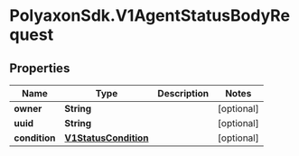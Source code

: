 # PolyaxonSdk.V1AgentStatusBodyRequest

## Properties

Name | Type | Description | Notes
------------ | ------------- | ------------- | -------------
**owner** | **String** |  | [optional] 
**uuid** | **String** |  | [optional] 
**condition** | [**V1StatusCondition**](V1StatusCondition.md) |  | [optional] 


